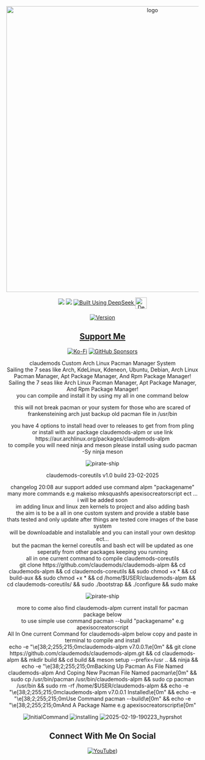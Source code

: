 <p align="center">
    <img width="750" src="https://i.postimg.cc/mg0GdzxN/claudemods-alpm-2-18-2025.png" alt="logo">
</p>

<div align="center">

  <a href="https://www.linux.org" target="_blank"><img src="https://img.shields.io/badge/OS-Linux-e06c75?style=for-the-badge&logo=linux" /></a>
	<a href="https://archlinux.org" target="_blank"><img src="https://img.shields.io/badge/DISTRO-Arch-56b6c2?style=for-the-badge&logo=arch-linux" /></a>
  </a>
  <a href="https://chat.deepseek.com/" target="_blank">
  <img src="https://img.shields.io/badge/Built_Using-DeepSeek-4D6BFE?style=for-the-badge&logo=deepseek&logoColor=4D6BFE" alt="Built Using DeepSeek">
  <img src="https://i.postimg.cc/ydBbyvRt/Deepseek.jpg" alt="DeepSeek Logo" style="height: 30px; vertical-align: middle;">
</a>

<div align="center">

[![Version](https://img.shields.io/github/v/release/claudemods/claudemods-alpm?color=FFD700&label=Latest%20Release&style=for-the-badge)](https://github.com/claudemods/claudemods-alpm/releases/tag/v7.0.0.0)


</div>


## [ Support Me ](https://www.paypal.com/paypalme/claudemods?country.x=GB&locale)


</div>
<div align="center">

[![Ko-Fi](https://img.shields.io/badge/Ko--fi-F16061?style=for-the-badge&label=claudemods&color=3399FF&Linux&logo=ko-fi&logoColor=white)](https://ko-fi.com/claudemods)
[![GitHub Sponsors](https://img.shields.io/badge/sponsor-30363D?style=for-the-badge&label=claudemods&color=A836FF&logo=GitHub-Sponsors&logoColor=#white)](https://github.com/sponsors/claudemods)</div>

<div align="center">
claudemods Custom Arch Linux Pacman Manager System
	
<div align="center">
Sailing the 7 seas like Arch, KdeLinux, Kdeneon, Ubuntu, Debian, Arch Linux Pacman Manager, Apt Package Manager, And Rpm Package Manager!
	<div align="center">
Sailing the 7 seas like Arch Linux Pacman Manager, Apt Package Manager, And Rpm Package Manager!
		<div align="center">
you can compile and install it by using my all in one command below 

this will not break pacman or your system for those who are scared of frankensteining arch
just backup old pacman file in /usr/bin 
   
<div align="center">
you have 4 options to install head over to releases to get from from pling
<div align="center">	
or install with aur package claudemods-alpm or use link  https://aur.archlinux.org/packages/claudemods-alpm
<div align="center">
to compile you will need ninja and meson please install using sudo pacman -Sy ninja meson
</div>



<div align="center">
	
![pirate-ship](https://github.com/user-attachments/assets/7ae62fed-94b2-46e4-ac09-fc4a60ea0ff5)





claudemods-coreutils v1.0 build 23-02-2025
<div align="center">
changelog 20:08 aur support added use command alpm "packagename"
<div align="center">
many more commands e.g makeiso mksquashfs apexisocreatorscript ect  ... i will be added soon
	<div align="center">
	 im adding linux and linux zen kernels to project and also adding bash
	<div align="center">
the aim is to be a all in one custom system and provide a stable base 
		<div align="center">
	thats tested and only update after things are tested core images of the base system 
			<div align="center">
		will be downloadable and installable and you can install your own desktop ect...
				<div align="center">
				but the pacman the kernel coreutils and bash ect will be updated as one seperatly from other packages keeping you running 
		   <div align="center">
   all in one current command to compile claudemods-coreutils
   <div align="center">
git clone https://github.com/claudemods/claudemods-alpm && cd claudemods-alpm && cd claudemods-coreutils && sudo chmod +x * && cd build-aux && sudo chmod +x * && cd /home/$USER/claudemods-alpm && cd claudemods-coreutils/ && sudo ./bootstrap && ./configure && sudo make

 
			
   <div align="center">
   
![pirate-ship](https://github.com/user-attachments/assets/7ae62fed-94b2-46e4-ac09-fc4a60ea0ff5)
   
   	
<div align="center">
 more to come also find claudemods-alpm current install for pacman package below




<div align="center">
to use simple use command pacman --build "packagename" e.g apexisocreatorscript
<div align="center">
All In One current Command for claudemods-alpm below copy and paste in terminal to compile and install
 <div align="center">
echo -e "\e[38;2;255;215;0mclaudemods-alpm v7.0.0.1\e[0m" && git clone https://github.com/claudemods/claudemods-alpm.git && cd claudemods-alpm && mkdir build && cd build && meson setup --prefix=/usr .. && ninja && echo -e "\e[38;2;255;215;0mBacking Up Pacman As File Named claudemods-alpm And Coping New Pacman File Named pacman\e[0m" && sudo cp /usr/bin/pacman /usr/bin/claudemods-alpm && sudo cp pacman /usr/bin && sudo rm -rf /home/$USER/claudemods-alpm && echo -e "\e[38;2;255;215;0mclaudemods-alpm v7.0.0.1 Installed\e[0m" && echo -e "\e[38;2;255;215;0mUse Command pacman --build\e[0m" && echo -e "\e[38;2;255;215;0mAnd A Package Name e.g apexisocreatorscript\e[0m"
<div align="center">








</div>

<div align="center">

</div>


















![InitialCommand](https://github.com/user-attachments/assets/4066a70a-c25e-4910-9379-5f938b3bbee1)
![installing](https://github.com/user-attachments/assets/a91c645e-7d58-474d-b749-55df6d90cbaa)
![2025-02-19-190223_hyprshot](https://github.com/user-attachments/assets/3487fb70-e696-4d1a-a813-ef6bc53c2e2e)





<div align="center">



<h2 align="center"> Connect With Me On Social </h2>

<div align="center">

[![YouTube](https://img.shields.io/youtube/channel/subscribers/UC6OgAhBq7Ocb5g1bQfVSd0Q?color=ff0000&label=Youtube&logo=youtube&style=palstic)](https://youtube.com/@claudemods))




